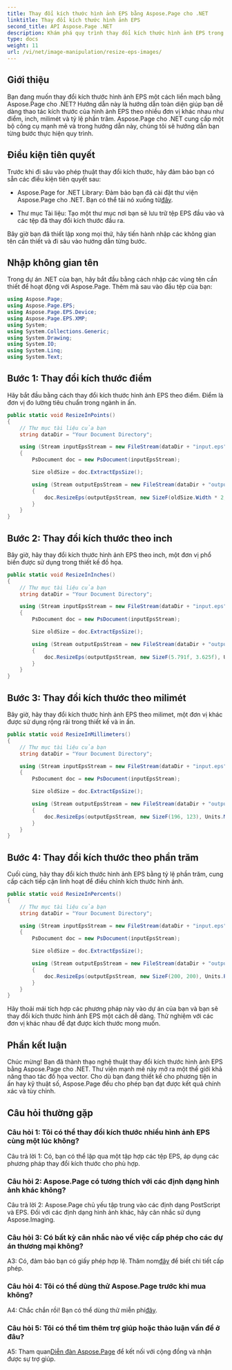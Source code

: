 ```yaml
---
title: Thay đổi kích thước hình ảnh EPS bằng Aspose.Page cho .NET
linktitle: Thay đổi kích thước hình ảnh EPS
second_title: API Aspose.Page .NET
description: Khám phá quy trình thay đổi kích thước hình ảnh EPS trong .NET một cách liền mạch bằng Aspose.Page. Đạt được độ chính xác theo điểm, inch, milimet và tỷ lệ phần trăm một cách dễ dàng.
type: docs
weight: 11
url: /vi/net/image-manipulation/resize-eps-images/
---
```

## Giới thiệu

Bạn đang muốn thay đổi kích thước hình ảnh EPS một cách liền mạch bằng Aspose.Page cho .NET? Hướng dẫn này là hướng dẫn toàn diện giúp bạn dễ dàng thao tác kích thước của hình ảnh EPS theo nhiều đơn vị khác nhau như điểm, inch, milimét và tỷ lệ phần trăm. Aspose.Page cho .NET cung cấp một bộ công cụ mạnh mẽ và trong hướng dẫn này, chúng tôi sẽ hướng dẫn bạn từng bước thực hiện quy trình.

## Điều kiện tiên quyết

Trước khi đi sâu vào phép thuật thay đổi kích thước, hãy đảm bảo bạn có sẵn các điều kiện tiên quyết sau:

-  Aspose.Page for .NET Library: Đảm bảo bạn đã cài đặt thư viện Aspose.Page cho .NET. Bạn có thể tải nó xuống từ[đây](https://releases.aspose.com/page/net/).

- Thư mục Tài liệu: Tạo một thư mục nơi bạn sẽ lưu trữ tệp EPS đầu vào và các tệp đã thay đổi kích thước đầu ra.

Bây giờ bạn đã thiết lập xong mọi thứ, hãy tiến hành nhập các không gian tên cần thiết và đi sâu vào hướng dẫn từng bước.

## Nhập không gian tên

Trong dự án .NET của bạn, hãy bắt đầu bằng cách nhập các vùng tên cần thiết để hoạt động với Aspose.Page. Thêm mã sau vào đầu tệp của bạn:

```csharp
using Aspose.Page;
using Aspose.Page.EPS;
using Aspose.Page.EPS.Device;
using Aspose.Page.EPS.XMP;
using System;
using System.Collections.Generic;
using System.Drawing;
using System.IO;
using System.Linq;
using System.Text;
```

## Bước 1: Thay đổi kích thước điểm

Hãy bắt đầu bằng cách thay đổi kích thước hình ảnh EPS theo điểm. Điểm là đơn vị đo lường tiêu chuẩn trong ngành in ấn.

```csharp
public static void ResizeInPoints()
{
    // Thư mục tài liệu của bạn
    string dataDir = "Your Document Directory";

    using (Stream inputEpsStream = new FileStream(dataDir + "input.eps", FileMode.Open, FileAccess.Read))
    {
        PsDocument doc = new PsDocument(inputEpsStream);

        Size oldSize = doc.ExtractEpsSize();

        using (Stream outputEpsStream = new FileStream(dataDir + "output_resize_points.eps", FileMode.Create, FileAccess.Write))
        {
            doc.ResizeEps(outputEpsStream, new SizeF(oldSize.Width * 2, oldSize.Height * 2), Units.Points);
        }
    }
}
```

## Bước 2: Thay đổi kích thước theo inch

Bây giờ, hãy thay đổi kích thước hình ảnh EPS theo inch, một đơn vị phổ biến được sử dụng trong thiết kế đồ họa.

```csharp
public static void ResizeInInches()
{
    // Thư mục tài liệu của bạn
    string dataDir = "Your Document Directory";

    using (Stream inputEpsStream = new FileStream(dataDir + "input.eps", FileMode.Open, FileAccess.Read))
    {
        PsDocument doc = new PsDocument(inputEpsStream);

        Size oldSize = doc.ExtractEpsSize();

        using (Stream outputEpsStream = new FileStream(dataDir + "output_resize_inches.eps", FileMode.Create, FileAccess.Write))
        {
            doc.ResizeEps(outputEpsStream, new SizeF(5.791f, 3.625f), Units.Inches);
        }
    }
}
```

## Bước 3: Thay đổi kích thước theo milimét

Bây giờ, hãy thay đổi kích thước hình ảnh EPS theo milimet, một đơn vị khác được sử dụng rộng rãi trong thiết kế và in ấn.

```csharp
public static void ResizeInMillimeters()
{
    // Thư mục tài liệu của bạn
    string dataDir = "Your Document Directory";

    using (Stream inputEpsStream = new FileStream(dataDir + "input.eps", FileMode.Open, FileAccess.Read))
    {
        PsDocument doc = new PsDocument(inputEpsStream);

        Size oldSize = doc.ExtractEpsSize();

        using (Stream outputEpsStream = new FileStream(dataDir + "output_resize_mms.eps", FileMode.Create, FileAccess.Write))
        {
            doc.ResizeEps(outputEpsStream, new SizeF(196, 123), Units.Millimeters);
        }
    }
}
```

## Bước 4: Thay đổi kích thước theo phần trăm

Cuối cùng, hãy thay đổi kích thước hình ảnh EPS bằng tỷ lệ phần trăm, cung cấp cách tiếp cận linh hoạt để điều chỉnh kích thước hình ảnh.

```csharp
public static void ResizeInPercents()
{
    // Thư mục tài liệu của bạn
    string dataDir = "Your Document Directory";

    using (Stream inputEpsStream = new FileStream(dataDir + "input.eps", FileMode.Open, FileAccess.Read))
    {
        PsDocument doc = new PsDocument(inputEpsStream);

        Size oldSize = doc.ExtractEpsSize();

        using (Stream outputEpsStream = new FileStream(dataDir + "output_resize_percents.eps", FileMode.Create, FileAccess.Write))
        {
            doc.ResizeEps(outputEpsStream, new SizeF(200, 200), Units.Percents);
        }
    }
}
```

Hãy thoải mái tích hợp các phương pháp này vào dự án của bạn và bạn sẽ thay đổi kích thước hình ảnh EPS một cách dễ dàng. Thử nghiệm với các đơn vị khác nhau để đạt được kích thước mong muốn.

## Phần kết luận

Chúc mừng! Bạn đã thành thạo nghệ thuật thay đổi kích thước hình ảnh EPS bằng Aspose.Page cho .NET. Thư viện mạnh mẽ này mở ra một thế giới khả năng thao tác đồ họa vector. Cho dù bạn đang thiết kế cho phương tiện in ấn hay kỹ thuật số, Aspose.Page đều cho phép bạn đạt được kết quả chính xác và tùy chỉnh.

## Câu hỏi thường gặp

### Câu hỏi 1: Tôi có thể thay đổi kích thước nhiều hình ảnh EPS cùng một lúc không?

Câu trả lời 1: Có, bạn có thể lặp qua một tập hợp các tệp EPS, áp dụng các phương pháp thay đổi kích thước cho phù hợp.

### Câu hỏi 2: Aspose.Page có tương thích với các định dạng hình ảnh khác không?

Câu trả lời 2: Aspose.Page chủ yếu tập trung vào các định dạng PostScript và EPS. Đối với các định dạng hình ảnh khác, hãy cân nhắc sử dụng Aspose.Imaging.

### Câu hỏi 3: Có bất kỳ cân nhắc nào về việc cấp phép cho các dự án thương mại không?

 A3: Có, đảm bảo bạn có giấy phép hợp lệ. Thăm nom[đây](https://purchase.aspose.com/buy) để biết chi tiết cấp phép.

### Câu hỏi 4: Tôi có thể dùng thử Aspose.Page trước khi mua không?

 A4: Chắc chắn rồi! Bạn có thể dùng thử miễn phí[đây](https://releases.aspose.com/).

### Câu hỏi 5: Tôi có thể tìm thêm trợ giúp hoặc thảo luận vấn đề ở đâu?

 A5: Tham quan[Diễn đàn Aspose.Page](https://forum.aspose.com/c/page/39) để kết nối với cộng đồng và nhận được sự trợ giúp.